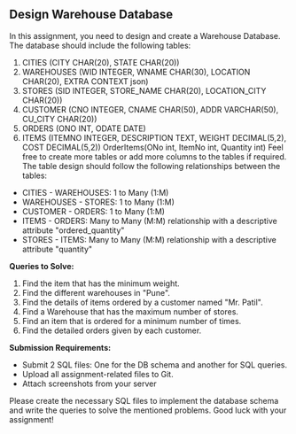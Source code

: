 ## Design Warehouse Database

In this assignment, you need to design and create a Warehouse Database. The database should include the following tables:

1. CITIES (CITY CHAR(20), STATE CHAR(20))
2. WAREHOUSES (WID INTEGER, WNAME CHAR(30), LOCATION CHAR(20), EXTRA CONTEXT json)
3. STORES (SID INTEGER, STORE_NAME CHAR(20), LOCATION_CITY CHAR(20))
4. CUSTOMER (CNO INTEGER, CNAME CHAR(50), ADDR VARCHAR(50), CU_CITY CHAR(20))
5. ORDERS (ONO INT, ODATE DATE)
6. ITEMS (ITEMNO INTEGER, DESCRIPTION TEXT, WEIGHT DECIMAL(5,2), COST DECIMAL(5,2))
  OrderItems(ONo int, ItemNo int, Quantity int)
Feel free to create more tables or add more columns to the tables if required. The table design should follow the following relationships between the tables:

- CITIES - WAREHOUSES: 1 to Many (1:M)
- WAREHOUSES - STORES: 1 to Many (1:M)
- CUSTOMER - ORDERS: 1 to Many (1:M)
- ITEMS - ORDERS: Many to Many (M:M) relationship with a descriptive attribute "ordered_quantity"
- STORES - ITEMS: Many to Many (M:M) relationship with a descriptive attribute "quantity"

**Queries to Solve:**

1. Find the item that has the minimum weight.
2. Find the different warehouses in "Pune".
3. Find the details of items ordered by a customer named "Mr. Patil".
4. Find a Warehouse that has the maximum number of stores.
5. Find an item that is ordered for a minimum number of times.
6. Find the detailed orders given by each customer.

**Submission Requirements:**

- Submit 2 SQL files: One for the DB schema and another for SQL queries.
- Upload all assignment-related files to Git.
- Attach screenshots from your server

Please create the necessary SQL files to implement the database schema and write the queries to solve the mentioned problems. Good luck with your assignment!
